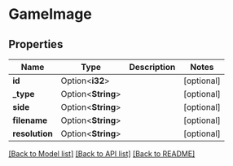 # GameImage

## Properties

Name | Type | Description | Notes
------------ | ------------- | ------------- | -------------
**id** | Option<**i32**> |  | [optional]
**_type** | Option<**String**> |  | [optional]
**side** | Option<**String**> |  | [optional]
**filename** | Option<**String**> |  | [optional]
**resolution** | Option<**String**> |  | [optional]

[[Back to Model list]](../README.md#documentation-for-models) [[Back to API list]](../README.md#documentation-for-api-endpoints) [[Back to README]](../README.md)


